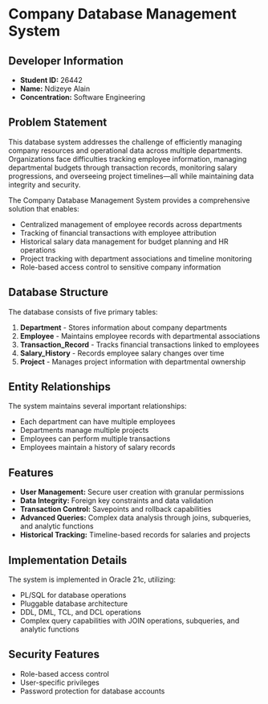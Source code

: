 # Company Database Management System

## Developer Information
- **Student ID:** 26442
- **Name:** Ndizeye Alain
- **Concentration:** Software Engineering

## Problem Statement

This database system addresses the challenge of efficiently managing company resources and operational data across multiple departments. Organizations face difficulties tracking employee information, managing departmental budgets through transaction records, monitoring salary progressions, and overseeing project timelines—all while maintaining data integrity and security.

The Company Database Management System provides a comprehensive solution that enables:

- Centralized management of employee records across departments
- Tracking of financial transactions with employee attribution
- Historical salary data management for budget planning and HR operations
- Project tracking with department associations and timeline monitoring
- Role-based access control to sensitive company information

## Database Structure

The database consists of five primary tables:

1. **Department** - Stores information about company departments
2. **Employee** - Maintains employee records with departmental associations
3. **Transaction_Record** - Tracks financial transactions linked to employees
4. **Salary_History** - Records employee salary changes over time
5. **Project** - Manages project information with departmental ownership

## Entity Relationships

The system maintains several important relationships:
- Each department can have multiple employees
- Departments manage multiple projects
- Employees can perform multiple transactions
- Employees maintain a history of salary records

## Features

- **User Management:** Secure user creation with granular permissions
- **Data Integrity:** Foreign key constraints and data validation
- **Transaction Control:** Savepoints and rollback capabilities
- **Advanced Queries:** Complex data analysis through joins, subqueries, and analytic functions
- **Historical Tracking:** Timeline-based records for salaries and projects

## Implementation Details

The system is implemented in Oracle 21c, utilizing:
- PL/SQL for database operations
- Pluggable database architecture
- DDL, DML, TCL, and DCL operations
- Complex query capabilities with JOIN operations, subqueries, and analytic functions

## Security Features

- Role-based access control
- User-specific privileges
- Password protection for database accounts
